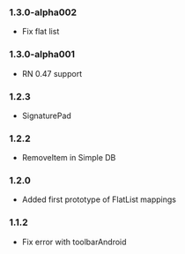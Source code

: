 ### 1.3.0-alpha002
* Fix flat list

### 1.3.0-alpha001
* RN 0.47 support

### 1.2.3
* SignaturePad

### 1.2.2
* RemoveItem in Simple DB

### 1.2.0
* Added first prototype of FlatList mappings

### 1.1.2
* Fix error with toolbarAndroid